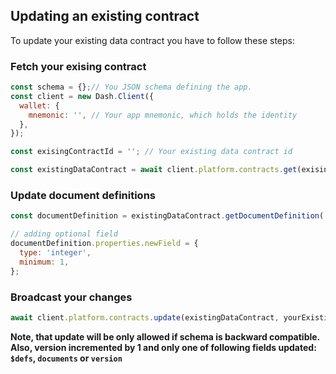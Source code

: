 ## Updating an existing contract

To update your existing data contract you have to follow these steps:

### Fetch your exising contract

```js
const schema = {};// You JSON schema defining the app.
const client = new Dash.Client({
  wallet: {
    mnemonic: '', // Your app mnemonic, which holds the identity
  },
});

const exisingContractId = ''; // Your existing data contract id

const existingDataContract = await client.platform.contracts.get(exisingContractId);
```

### Update document definitions

```js
const documentDefinition = existingDataContract.getDocumentDefinition('myDocumentType');

// adding optional field
documentDefinition.properties.newField = {
  type: 'integer',
  minimum: 1,
};
```

### Broadcast your changes

```js
await client.platform.contracts.update(existingDataContract, yourExistingIdentity);
```

**Note, that update will be only allowed if schema is backward compatible. Also, version incremented by 1 and only one of following fields updated: `$defs`, `documents` or `version`**
